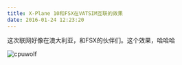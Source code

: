 ```yaml
---
title: X-Plane 10和FSX在VATSIM互联的效果
date: 2016-01-24 12:23:20
---
```


这次联网好像在澳大利亚，和FSX的伙伴们。这个效果，哈哈哈

![cpuwolf](/images/data/attachment/201601/24/202200u72ue5lu17a11plx.jpg)




